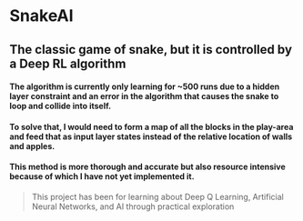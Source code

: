 # SnakeAI
## The classic game of snake, but it is controlled by a Deep RL algorithm

#### The algorithm is currently only learning for ~500 runs due to a hidden layer constraint and an error in the algorithm that causes the snake to loop and collide into itself. 
#### To solve that, I would need to form a map of all the blocks in the play-area and feed that as input layer states instead of the relative location of walls and apples. 
#### This method is more thorough and accurate but also resource intensive because of which I have not yet implemented it.

> This project has been for learning about Deep Q Learning, Artificial Neural Networks, and AI through practical exploration
